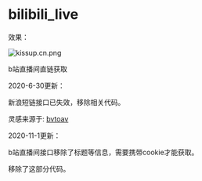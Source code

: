 # bilibili_live
效果：

![kissup.cn.png](http://ww1.sinaimg.cn/large/9dc802a0gy1gdmmj6b5rmj20w10k8diy.jpg)

b站直播间直链获取

2020-6-30更新：

新浪短链接口已失效，移除相关代码。

灵感来源于: [bvtoav](https://github.com/Blokura/bv2av)



2020-11-1更新：

b站直播间接口移除了标题等信息，需要携带cookie才能获取。

移除了这部分代码。